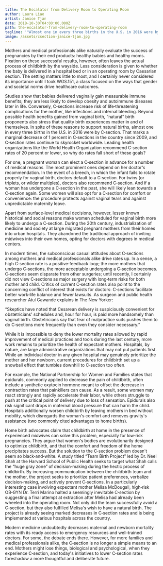 ```yaml
---
title: The Escalator from Delivery Room to Operating Room
author: Laura Liao
artist: Janice Tjan
date: 2018-10-30T04:00:00.000Z
path: the-escalator-from-delivery-room-to-operating-room
tagline: '"Almost one in every three births in the U.S. in 2016 were by C‐section."'
image: /assets/csection-janice-tjan.jpg
---
```

Mothers and medical professionals alike naturally evaluate the success of pregnancies by their end products: healthy babies and healthy moms. Fixation on these successful results, however, often leaves the actual process of childbirth by the wayside. Less consideration is given to whether the baby is delivered in a hospital bed or in an operating room by Caesarian section. The setting matters little to most, and I certainly never considered its importance until I took WGS.151, a class focused on the ways that gender and societal norms drive healthcare outcomes.

Studies show that babies delivered vaginally gain measurable immune benefits; they are less likely to develop obesity and autoimmune diseases later in life. Conversely, C‐sections increase risk of life‐threatening complications for the mother, like infections and internal bleeding. Beyond possible health benefits gained from vaginal birth, “natural” birth proponents also stress that quality birth experiences matter in and of themselves. In spite of these reasons to support natural births, almost one in every three births in the U.S. in 2016 were by C‐section. That marks a marginal decrease of 1 percent in C‐sections in the country since 2009, and C‐section rates continue to skyrocket worldwide. Leading health organizations like the World Health Organization recommend C‐section rates of 20 percent or lower, so why do rates fall short of these goals?

For one, a pregnant woman can elect a C‐section in advance for a number of medical reasons. The most prominent ones depend on her doctor's recommendation. In the event of a breech, in which the infant fails to rotate properly for vaginal birth, doctors default to a C‐section. For twins (or triplets, or wilder multiples), doctors also recommend C‐section. And if a woman has undergone a C‐section in the past, she will likely lean towards a C‐section again. Some women will also opt for a C‐section for comfort or convenience: the procedure protects against vaginal tears and against unpredictable maternity leave.

Apart from surface‐level medical decisions, however, lesser known historical and social reasons make women scheduled for vaginal birth more likely to undergo a C‐section. During the 20th century, industrialization of medicine and society at large migrated pregnant mothers from their homes into urban hospitals. They abandoned the traditional approach of inviting midwives into their own homes, opting for doctors with degrees in medical centers.

In modern times, the subconscious casual attitudes about C‐sections among mothers and medical professionals alike drive rates up. In a sense, a high C‐section rate is a positive‐feedback loop; the more mothers that undergo C‐sections, the more acceptable undergoing a C‐section becomes. C‐sections seem disparate from other surgeries; until recently, I certainly did not view C‐sections as major surgery with long‐term risks for both mother and child. Critics of current C‐section rates also point to the concerning conflict of interest that exists for doctors: C‐sections facilitate better work‐life balance and fewer lawsuits. As surgeon and public health researcher Atul Gawande explains in The New Yorker:

“Skeptics have noted that Cesarean delivery is suspiciously convenient for obstetricians' schedules and, hour for hour, is paid more handsomely than vaginal birth. Obstetricians say that fear of malpractice suits pushes them to do C‐sections more frequently than even they consider necessary.”

While it is impossible to deny the lower mortality rates allowed by rapid improvement of medical practices and tools during the last century, more work remains to prioritize the health of expectant mothers. Hospitals, by nature, are large administrative organizations that may not put patients first. While an individual doctor in any given hospital may genuinely prioritize the mother and her newborn, current procedures for childbirth set up a snowball effect that tumbles downhill to C‐section too often.

For example, the National Partnership for Women and Families states that epidurals, commonly applied to decrease the pain of childbirth, often include a synthetic oxytocin hormone meant to offset the decrease in contraction rates that painkillers can cause. As a result, some women may react strongly and rapidly accelerate their labor, while others struggle to push at the critical point of delivery due to loss of sensation. Epidurals also risk significant drops in maternal blood pressure that can harm the child. Hospitals additionally worsen childbirth by leaving mothers in bed without mobility, which disregards the woman's comfort and removes gravity's assistance (two commonly cited advantages to home births).

Home birth advocates claim that childbirth at home in the presence of experienced midwives can solve this problem, especially for low‐risk pregnancies. They argue that women's bodies are evolutionarily designed to optimize childbirth, and that the comfort and freedom of the home precipitates success. But the solution to the C‐section problem doesn't seem so black‐and‐white. A study titled “Team Birth Project” led by Dr. Neel Shah at the Harvard School of Public Health seeks to target what Shah calls the “huge gray zone” of decision‐making during the hectic process of childbirth. By increasing communication between the childbirth team and the mother, the project seeks to prioritize patient preferences, verbalize decision‐making, and actively prevent C‐sections. In a particularly interesting case involving expectant mother Melisa McDougall, high‐risk OB‐GYN Dr. Terri Marino halted a seemingly inevitable C‐section by suggesting a final attempt at extraction after Melisa had already been wheeled into the operating room. Not only did the team successfully avoid a C‐section, but they also fulfilled Melisa's wish to have a natural birth. The project is already seeing marked decreases in C‐section rates and is being implemented at various hospitals across the country.

Modern medicine undoubtedly decreases maternal and newborn mortality rates with its ready access to emergency resources and well‐trained doctors. For some, the debate ends there. However, for more families and medical professionals alike, the C‐section is no longer a simple means to an end. Mothers might lose things, biological and psychological, when they experience C‐section, and today's initiatives to lower C‐section rates foreshadow a more thoughtful and deliberate future.